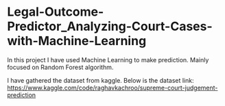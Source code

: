 # Legal-Outcome-Predictor_Analyzing-Court-Cases-with-Machine-Learning
In this project I have used Machine Learning to make prediction. Mainly focused on Random Forest algorithm.

I have gathered the dataset from kaggle. 
Below is the dataset link:
https://www.kaggle.com/code/raghavkachroo/supreme-court-judgement-prediction
